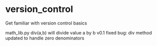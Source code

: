 # version_control
Get familiar with version control basics

math_lib.py div(a,b) will divide value a by b
v0.1 fixed bug: div method updated to handle zero denominators
